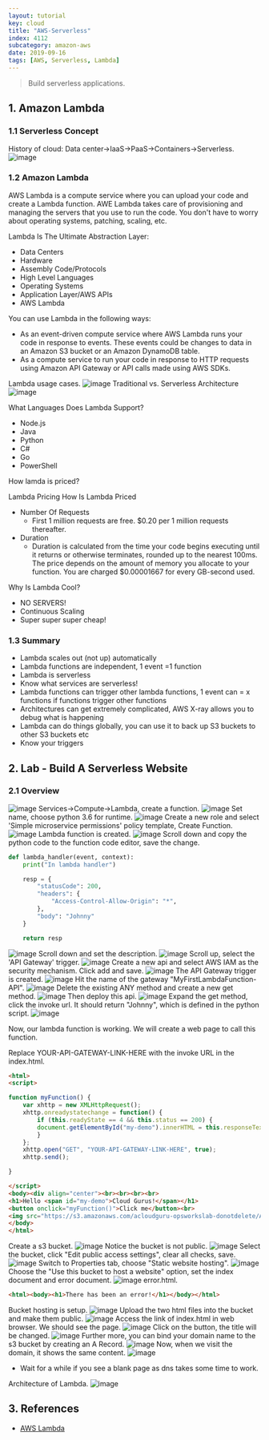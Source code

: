 ```yaml
---
layout: tutorial
key: cloud
title: "AWS-Serverless"
index: 4112
subcategory: amazon-aws
date: 2019-09-16
tags: [AWS, Serverless, Lambda]
---
```


> Build serverless applications.

## 1. Amazon Lambda
### 1.1 Serverless Concept
History of cloud: Data center->IaaS->PaaS->Containers->Serverless.
![image](/assets/images/cloud/4112/history-of-cloud.jpg)
### 1.2 Amazon Lambda
AWS Lambda is a compute service where you can upload your code and create a Lambda function. AWE Lambda takes care of provisioning and managing the servers that you use to run the code. You don't have to worry about operating systems, patching, scaling, etc.

Lambda Is The Ultimate Abstraction Layer:
* Data Centers
* Hardware
* Assembly Code/Protocols
* High Level Languages
* Operating Systems
* Application Layer/AWS APIs
* AWS Lambda

You can use Lambda in the following ways:
* As an event-driven compute service where AWS Lambda runs your code in response to events. These events could be changes to data in an Amazon S3 bucket or an Amazon DynamoDB table.
* As a compute service to run your code in response to HTTP requests using Amazon API Gateway or API calls made using AWS SDKs.

Lambda usage cases.
![image](/assets/images/cloud/4112/aws-lambda.jpg)
Traditional vs. Serverless Architecture
![image](/assets/images/cloud/4112/traditional-vs-serverless.jpeg)

What Languages Does Lambda Support?
* Node.js
* Java
* Python
* C#
* Go
* PowerShell

How lamda is priced?

Lambda Pricing
How Is Lambda Priced
* Number Of Requests
  - First 1 million requests are free. $0.20 per 1 million requests thereafter.
* Duration
  - Duration is calculated from the time your code begins executing until it returns or otherwise terminates, rounded up to the nearest 100ms. The price depends on the amount of memory you allocate to your function. You are charged $0.00001667 for every GB-second used.

Why Is Lambda Cool?
* NO SERVERS!
* Continuous Scaling
* Super super super cheap!

### 1.3 Summary
* Lambda scales out (not up) automatically
* Lambda functions are independent, 1 event =1 function
* Lambda is serverless
* Know what services are serverless!
* Lambda functions can trigger other lambda functions, 1 event can = x functions if functions trigger other functions
* Architectures can get extremely complicated, AWS X-ray allows you to debug what is happening
* Lambda can do things globally, you can use it to back up S3 buckets to other S3 buckets etc
* Know your triggers

## 2. Lab - Build A Serverless Website
### 2.1 Overview
![image](/assets/images/cloud/4112/10-2-build-serverless-1.png)
Services->Compute->Lambda, create a function.
![image](/assets/images/cloud/4112/10-2-build-serverless-2.png)
Set name, choose python 3.6 for runtime.
![image](/assets/images/cloud/4112/10-2-build-serverless-3.png)
Create a new role and select 'Simple microservice permissions' policy template, Create Function.
![image](/assets/images/cloud/4112/10-2-build-serverless-4.png)
Lambda function is created.
![image](/assets/images/cloud/4112/10-2-build-serverless-5.png)
Scroll down and copy the python code to the function code editor, save the change.
```python
def lambda_handler(event, context):
    print("In lambda handler")

    resp = {
        "statusCode": 200,
        "headers": {
            "Access-Control-Allow-Origin": "*",
        },
        "body": "Johnny"
    }

    return resp
```
![image](/assets/images/cloud/4112/10-2-build-serverless-6.png)
Scroll down and set the description.
![image](/assets/images/cloud/4112/10-2-build-serverless-7.png)
Scroll up, select the 'API Gateway' trigger.
![image](/assets/images/cloud/4112/10-2-build-serverless-8.png)
Create a new api and select AWS IAM as the security mechanism. Click add and save.
![image](/assets/images/cloud/4112/10-2-build-serverless-9.png)
The API Gateway trigger is created.
![image](/assets/images/cloud/4112/10-2-build-serverless-10.png)
Hit the name of the gateway "MyFirstLambdaFunction-API".
![image](/assets/images/cloud/4112/10-2-build-serverless-11.png)
Delete the existing ANY method and create a new get method.
![image](/assets/images/cloud/4112/10-2-build-serverless-12.png)
Then deploy this api.
![image](/assets/images/cloud/4112/10-2-build-serverless-13.png)
Expand the get method, click the invoke url. It should return "Johnny", which is defined in the python script.
![image](/assets/images/cloud/4112/10-2-build-serverless-14.png)

Now, our lambda function is working. We will create a web page to call this function.

Replace YOUR-API-GATEWAY-LINK-HERE with the invoke URL in the index.html.
```html
<html>
<script>

function myFunction() {
    var xhttp = new XMLHttpRequest();
    xhttp.onreadystatechange = function() {
        if (this.readyState == 4 && this.status == 200) {
        document.getElementById("my-demo").innerHTML = this.responseText;
        }
    };
    xhttp.open("GET", "YOUR-API-GATEWAY-LINK-HERE", true);
    xhttp.send();

}

</script>
<body><div align="center"><br><br><br><br>
<h1>Hello <span id="my-demo">Cloud Gurus!</span></h1>
<button onclick="myFunction()">Click me</button><br>
<img src="https://s3.amazonaws.com/acloudguru-opsworkslab-donotdelete/ACG_Austin.JPG"></div>
</body>
</html>
```
Create a s3 bucket.
![image](/assets/images/cloud/4112/10-2-build-serverless-15.png)
Notice the bucket is not public.
![image](/assets/images/cloud/4112/10-2-build-serverless-16.png)
Select the bucket, click "Edit public access settings", clear all checks, save.
![image](/assets/images/cloud/4112/10-2-build-serverless-17.png)
Switch to Properties tab, choose "Static website hosting".
![image](/assets/images/cloud/4112/10-2-build-serverless-18.png)
Choose the "Use this bucket to host a website" option, set the index document and error document.
![image](/assets/images/cloud/4112/10-2-build-serverless-19.png)
error.html.
```html
<html><body><h1>There has been an error!</h1></body></html>
```
Bucket hosting is setup.
![image](/assets/images/cloud/4112/10-2-build-serverless-20.png)
Upload the two html files into the bucket and make them public.
![image](/assets/images/cloud/4112/10-2-build-serverless-21.png)
Access the link of index.html in web browser. We should see the page.
![image](/assets/images/cloud/4112/10-2-build-serverless-22.png)
Click on the button, the title will be changed.
![image](/assets/images/cloud/4112/10-2-build-serverless-23.png)
Further more, you can bind your domain name to the s3 bucket by creating an A Record.
![image](/assets/images/cloud/4112/10-2-build-serverless-24.png)
Now, when we visit the domain, it shows the same content.
![image](/assets/images/cloud/4112/10-2-build-serverless-25.png)
* Wait for a while if you see a blank page as dns takes some time to work.

Architecture of Lambda.
![image](/assets/images/cloud/4112/10-3-serverless-diagram.png)

## 3. References
* [AWS Lambda](https://aws.amazon.com/lambda/)
